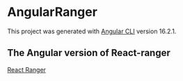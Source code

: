 # AngularRanger

This project was generated with [Angular CLI](https://github.com/angular/angular-cli) version 16.2.1.

## The Angular version of React-ranger

<a href="https://github.com/TanStack/ranger" target="\_parent">
React Ranger
 </a>
